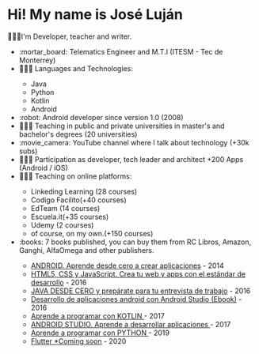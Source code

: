 

<!--
**josedlujan/josedlujan** is a ✨ _special_ ✨ repository because its `README.md` (this file) appears on your GitHub profile.

Here are some ideas to get you started:

- 🔭 I’m currently working on ...
- 🌱 I’m currently learning ...
- 👯 I’m looking to collaborate on ...
- 🤔 I’m looking for help with ...
- 💬 Ask me about ...
- 📫 How to reach me: ...
- 😄 Pronouns: ...
- ⚡ Fun fact: ...
-->
<h1>Hi! My name is José Luján</h1>
<p>🙋🏽‍♂️I'm Developer, teacher and writer.</p>
<ul>
  <li>:mortar_board: Telematics Engineer and M.T.I (ITESM - Tec de Monterrey)</li>
  <li>👨🏽‍💻 Languages and Technologies:</li>
      <ul>
        <li>Java</li>
        <li>Python</li>
        <li>Kotlin</li>
        <li>Android</li>
      </ul>
  <li>:robot: Android developer since version 1.0 (2008)</li>
  <li>👨🏽‍🏫  Teaching in public and private universities in master's and bachelor's degrees (20 universities) </li>
  <li>:movie_camera: YouTube channel where I talk about technology (+30k subs)</li>
  <li>👨🏽‍💻  Participation as developer, tech leader and architect +200 Apps (Android / iOS)</li>
  <li>👨🏽‍🏫  Teaching on online platforms:</li>
      <ul>
        <li>Linkeding Learning (28 courses)</li>
        <li>Codigo Facilito(+40 courses) </li>
        <li>EdTeam (14 courses)</li>
        <li>Escuela.it(+35 courses)</li>
        <li>Udemy (2 courses)</li>
        <li>of course, on my own.(+150 courses)</li>
      </ul>
  <li>:books: 7 books published, you can buy them from RC Libros, Amazon, Ganghi, AlfaOmega and other publishers.</li>
      <ul>
        <li> <a href="https://rclibros.es/producto/android-aprende-desde-cero-crear-aplicaciones/">ANDROID. Aprende desde cero a crear aplicaciones</a> - 2014</li>
       <li> <a href="https://rclibros.es/producto/html5-css-y-javascript-crea-tu-web-y-apps/">HTML5, CSS y JavaScript. Crea tu web y apps con el estándar de desarrollo</a> - 2016</li>
     <li> <a href="https://rclibros.es/producto/java-desde-cero-preparate-entrevista-trabajo/">JAVA DESDE CERO y prepárate para tu entrevista de trabajo</a> - 2016</li>
         <li><a href="https://gum.co/droidbook">Desarrollo de aplicaciones android con Android Studio (Ebook)</a> - 2016</li>
         <li> <a href="https://rclibros.es/producto/aprende-programar-kotlin/">Aprende a programar con KOTLIN </a> - 2017</li>
    <li> <a href="https://rclibros.es/producto/android-studio-aprende-desarrollar-aplicaciones/">ANDROID STUDIO. Aprende a desarrollar aplicaciones </a> - 2017</li>
        <li> <a href="https://rclibros.es/producto/aprende-a-programar-con-python/">Aprende a programar con PYTHON </a> - 2019</li>
       <li> <a href="#">Flutter *Coming soon</a> - 2020</li>
      </ul>

</ul>

<!--
**enrique21/enrique21** is a ✨ _special_ ✨ repository because its `README.md` (this file) appears on your GitHub profile.

Here are some ideas to get you started:

- 🔭 I’m currently working on ...
- 🌱 I’m currently learning ...
- 👯 I’m looking to collaborate on ...
- 🤔 I’m looking for help with ...
- 💬 Ask me about ...
- 📫 How to reach me: ...
- 😄 Pronouns: ...
- ⚡ Fun fact: ...
-->

